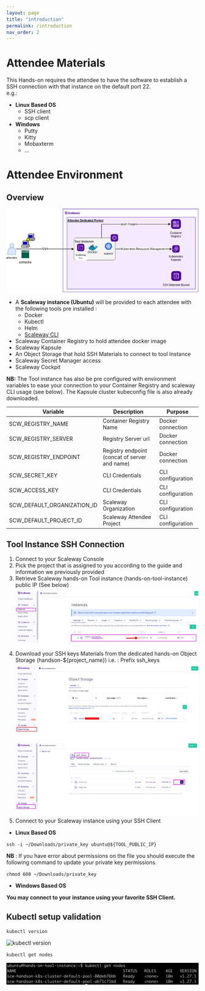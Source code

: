 ```yaml
---
layout: page
title: "introduction"
permalink: /introduction
nav_order: 2
---
```

# Attendee Materials

This Hands-on requires the attendee to have the software to establish a SSH connection with that instance on the default port 22. <br />
e.g.:
  - **Linux Based OS**
    - SSH client
    - scp client 
  - **Windows**
    - Putty
    - Kitty
    - Mobaxterm
    - …
  
# Attendee Environment
## Overview
![Environment Overview](assets/images/attendee_material_architecture.png)
- A **Scaleway instance (Ubuntu)**  will be provided to each attendee with the following tools pre installed : 
  - Docker
  - Kubectl
  - Helm
  - [Scaleway CLI](https://github.com/scaleway/scaleway-cli/tree/master)
- Scaleway Container Registry to hold attendee docker image
- Scaleway Kapsule
- An Object Storage that hold SSH Materials to connect to tool Instance
- Scaleway Secret Manager access
- Scaleway Cockpit

**NB:** The Tool instance has also be pre configured with environment variables to ease your connection to your Container Registry and scaleway CLI usage (see below). The Kapsule cluster kubeconfig file is also already downloaded.


|Variable|Description|Purpose|
|--|--|--|
| SCW_REGISTRY_NAME | Container Registry Name | Docker connection|
| SCW_REGISTRY_SERVER | Registry Server url  |Docker connection|
| SCW_REGISTRY_ENDPOINT | Registry endpoint (concat of server and name) |Docker connection|
| SCW_SECRET_KEY | CLI Credentials |CLI configuration|
| SCW_ACCESS_KEY | CLI Credentials |CLI configuration|
| SCW_DEFAULT_ORGANIZATION_ID | Scaleway Organization |CLI configuration|
| SCW_DEFAULT_PROJECT_ID | Scaleway Attendee Project |CLI configuration|

## Tool Instance SSH Connection

1. Connect to your Scaleway Console 
2. Pick the project that is assigned to you according to the guide and information we previously provided
3. Retrieve Scaleway hands-on Tool instance (hands-on-tool-instance) public IP (See below)
![Retrieve Public IP](assets/images/introduction/instances_public_ip.png)
4. Download your SSH keys Materials from the dedicated hands-on Object Storage (handson-${project_name}) i.e. : Prefix ssh_keys
![Get SSH Materials](assets/images/introduction/ssh_materials_1.png)
![Get SSH Materials](assets/images/introduction/ssh_materials_2.png)
5. Connect to your Scaleway instance using your SSH Client
- **Linux Based OS**
```
ssh -i ~/Downloads/private_key ubuntu@${TOOL_PUBLIC_IP}
```
**NB** : If you have error about permissions on the file you should execute the following command to update your private key permissions.
```
chmod 600 ~/Downloads/private_key
```
- **Windows Based OS**

**You may connect to your instance using your favorite SSH Client.**

## Kubectl setup validation
```
kubectl version
```
![kubectl version](assets/images/introduction/kubectl_version.png)

```
kubectl get nodes
```
![kubectl get nodes](assets/images/introduction/kubectl_nodes.png)

